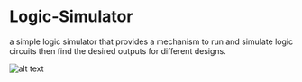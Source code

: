 # Logic-Simulator
a simple logic simulator that provides a mechanism to run and simulate logic circuits then find the desired outputs for different designs.

![alt text](http://https://s3.amazonaws.com/hr-assets/0/1663849924-3d2f3d0659-Picture2.png)
